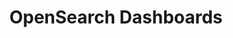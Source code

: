 ---
role: ui
title: OpenSearch Dashboards
artifact_id: opensearch-dashboards
architecture: arm64
platform: linux
type: deb
artifact_url: https://artifacts.opensearch.org/releases/bundle/opensearch-dashboards/2.15.0/opensearch-dashboards-2.15.0-linux-arm64.deb
version: 2.15.0
category: opensearch-dashboards
slug: opensearch-dashboards-2.15.0-linux-arm64-deb
signature: https://artifacts.opensearch.org/releases/bundle/opensearch-dashboards/2.15.0/opensearch-dashboards-2.15.0-linux-arm64.deb.sig
guide: https://opensearch.org/docs/latest/opensearch/install/deb
---